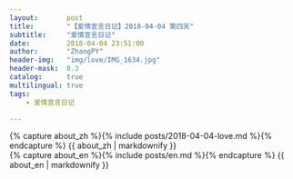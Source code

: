 ```yaml
---
layout:       post
title:        "【爱情宣言日记】2018-04-04 第四天"
subtitle:     "爱情宣言日记"
date:         2018-04-04 23:51:00
author:       "ZhangPY"
header-img:   "img/love/IMG_1634.jpg"
header-mask:  0.3
catalog:      true
multilingual: true
tags:
    - 爱情宣言日记

---
```


<!-- Chinese Version -->
<div class="zh post-container">
    {% capture about_zh %}{% include posts/2018-04-04-love.md %}{% endcapture %}
    {{ about_zh | markdownify }}
</div>

<!-- English Version -->
<div class="en post-container">
    {% capture about_en %}{% include posts/en.md %}{% endcapture %}
    {{ about_en | markdownify }}
</div>